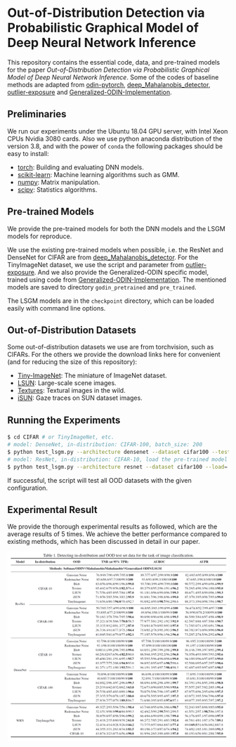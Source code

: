 # Out-of-Distribution Detection via Probabilistic Graphical Model of Deep Neural Network Inference

This repository contains the essential code, data, and pre-trained models for the paper *Out-of-Distribution Detection via Probabilistic Graphical Model of Deep Neural Network Inference*. Some of the codes of baseline methods are adapted from [odin-pytorch](https://github.com/facebookresearch/odin), [deep_Mahalanobis_detector](https://github.com/pokaxpoka/deep_Mahalanobis_detector), [outlier-exposure](https://github.com/hendrycks/outlier-exposure) and [Generalized-ODIN-Implementation](https://github.com/guyera/Generalized-ODIN-Implementation).

## Preliminaries

We run our experiments under the Ubuntu 18.04 GPU server, with Intel Xeon CPUs Nvidia 3080 cards. Also we use python anaconda distribution of the version 3.8, and with the power of `conda` the following packages should be easy to install:

* [torch](http://pytorch.org/): Building and evaluating DNN models.
* [scikit-learn](http://scikit-learn.org/stable/): Machine learning algorithms such as GMM.
* [numpy](https://numpy.org/): Matrix manipulation.
* [scipy](https://github.com/scipy/scipy): Statistics algorithms.

## Pre-trained Models

We provide the pre-trained models for both the DNN models and the LSGM models for reproduce. 

We use the existing pre-trained models when possible, i.e. the ResNet and DenseNet for CIFAR are from [deep_Mahalanobis_detector](https://github.com/pokaxpoka/deep_Mahalanobis_detector). For the TinyImageNet dataset, we use the script and parameter from [outlier-exposure](https://github.com/hendrycks/outlier-exposure). And we also provide the Generalized-ODIN specific model, trained using code from [Generalized-ODIN-Implementation](https://github.com/guyera/Generalized-ODIN-Implementation). The mentioned models are saved to directory `godin_pretrained` and `pre_trained`.

The LSGM models are in the `checkpoint` directory, which can be loaded easily with command line options.

## Out-of-Distribution Datasets

Some out-of-distribution datasets we use are from torchvision, such as CIFARs. For the others we provide the download links here for convenient (and for reducing the size of this repository):

* [Tiny-ImageNet](https://www.dropbox.com/s/kp3my3412u5k9rl/Imagenet_resize.tar.gz): The miniature of ImageNet dataset.
* [LSUN](https://www.dropbox.com/s/moqh2wh8696c3yl/LSUN_resize.tar.gz): Large-scale scene images.
* [Textures](https://www.robots.ox.ac.uk/~vgg/data/dtd/): Textural images in the wild.
* [iSUN](https://www.dropbox.com/s/ssz7qxfqae0cca5/iSUN.tar.gz): Gaze traces on SUN dataset images.

## Running the Experiments

```bash
$ cd CIFAR # or TinyImageNet, etc.
# model: DenseNet, in-distribution: CIFAR-100, batch_size: 200
$ python test_lsgm.py --architecture densenet --dataset cifar100 --test_bs 200
# model: ResNet, in-distribution: CIFAR-10, load the pre-trained model
$ python test_lsgm.py --architecture resnet --dataset cifar100 --load=./checkpoint
```
If successful, the script will test all OOD datasets with the given configuration.

## Experimental Result

We provide the thorough experimental results as followed, which are the average results of 5 times. We achieve the better performance compared to existing methods, which has been discussed in detail in our paper.

![image](./result.png)
